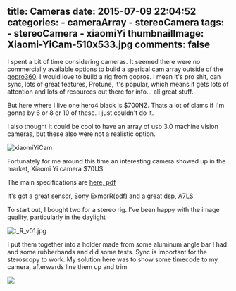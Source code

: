 title: Cameras
date: 2015-07-09 22:04:52
categories: 
	- cameraArray
	- stereoCamera
tags: 
	- stereoCamera
	- xiaomiYi
thumbnailImage: Xiaomi-YiCam-510x533.jpg
comments: false
---

I spent a bit of time considering cameras.  It seemed there were no commercially available options to build a sperical cam array outside of the [gopro360](http://www.360heros.com/).  I would love to build a rig from gopros.  I mean it's pro shit, can sync, lots of great features, Protune, it's popular, which means it gets lots of attention and lots of resources out there for info... all great stuff.

But here where I live one hero4 black is $700NZ.  Thats a lot of clams if I'm gonna by 6 or 8 or 10 of these.  I just couldn't do it.

I also thought it could be cool to have an array of usb 3.0 machine vision cameras, but these also were not a realistic option.

![xiaomiYiCam](Xiaomi-YiCam-510x533.jpg)

Fortunately for me around this time an interesting camera showed up in the market, Xiaomi Yi camera $70US.  

The main specifications are [here, pdf](http://files.xiaomi-mi.com/files/yi-sport-camera/yi-sport-camera-EN.pdf)

It's got a great sensor, Sony ExmorR[(pdf)](http://www.sony.net/Products/SC-HP/new_pro/december_2013/imx206_e.html) and a great dsp, [A7LS](http://www.ambarella.com/uploads/docs/A7LS-Brief-121713.pdf)

To start out, I bought two for a stereo rig.  I've been happy with the image quality, particularly in the daylight

![t_R_v01.jpg](t_R_v01.jpg)

I put them together into a holder made from some aluminum angle bar I had and some rubberbands and did some tests.  Sync is important for the steroscopy to work.  My solution here was to show some timecode to my camera, afterwards line them up and trim

![](t4_ptramp_L.jpg)


